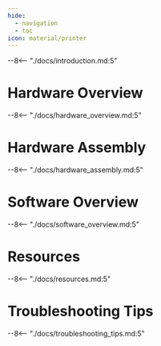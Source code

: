 ```yaml
---
hide:
  - navigation
  - toc
icon: material/printer
---
```


--8<-- "./docs/introduction.md:5"

# Hardware Overview
--8<-- "./docs/hardware_overview.md:5"

# Hardware Assembly
--8<-- "./docs/hardware_assembly.md:5"

# Software Overview
--8<-- "./docs/software_overview.md:5"

# Resources
--8<-- "./docs/resources.md:5"

# Troubleshooting Tips
--8<-- "./docs/troubleshooting_tips.md:5"
